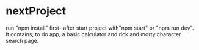 # nextProject
run "npm install" first-
after start project with"npm start" or "npm run dev".
It contains; to do app, a basic calculator and rick and morty character search page.

